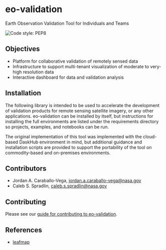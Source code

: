 # eo-validation

Earth Observation Validation Tool for Individuals and Teams

![Code style: PEP8](https://github.com/nasa-nccs-hpda/eo-validation/actions/workflows/lint.yml/badge.svg)

## Objectives

- Platform for collaborative validation of remotely sensed data
- Infrastructure to support multi-tenant visualization of moderate to very-high resolution data
- Interactive dashboard for data and validation analysis

## Installation

The following library is intended to be used to accelerate the development of validation products
for remote sensing satellite imagery, or any other applications. eo-validation can be installed
by itself, but instructions for installing the full environments are listed under the requirements
directory so projects, examples, and notebooks can be run.

The original implementation of this tool was implemented with the cloud-based DaskHub environment 
in mind, but additional guidance and installation scripts are provided to support the portability
of the tool on commodity-based and on-premises environments.

## Contributors

- Jordan A. Caraballo-Vega, jordan.a.caraballo-vega@nasa.gov
- Caleb S. Spradlin, caleb.s.spradlin@nasa.gov

## Contributing

Please see our [guide for contributing to eo-validation](CONTRIBUTING.md).

## References

- [leafmap](https://github.com/opengeos/leafmap)

